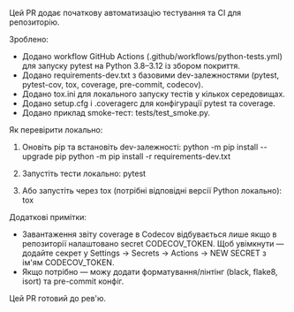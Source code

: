 Цей PR додає початкову автоматизацію тестування та CI для репозиторію.

Зроблено:
- Додано workflow GitHub Actions (.github/workflows/python-tests.yml) для запуску pytest на Python 3.8–3.12 із збором покриття.
- Додано requirements-dev.txt з базовими dev-залежностями (pytest, pytest-cov, tox, coverage, pre-commit, codecov).
- Додано tox.ini для локального запуску тестів у кількох середовищах.
- Додано setup.cfg і .coveragerc для конфігурації pytest та coverage.
- Додано приклад smoke-тест: tests/test_smoke.py.

Як перевірити локально:
1. Оновіть pip та встановіть dev-залежності:
   python -m pip install --upgrade pip
   python -m pip install -r requirements-dev.txt

2. Запустіть тести локально:
   pytest

3. Або запустіть через tox (потрібні відповідні версії Python локально):
   tox

Додаткові примітки:
- Завантаження звіту coverage в Codecov відбувається лише якщо в репозиторії налаштовано secret CODECOV_TOKEN. Щоб увімкнути — додайте секрет у Settings → Secrets → Actions -> NEW SECRET з ім'ям CODECOV_TOKEN.
- Якщо потрібно — можу додати форматування/лінтінг (black, flake8, isort) та pre-commit конфіг.

Цей PR готовий до рев'ю.
